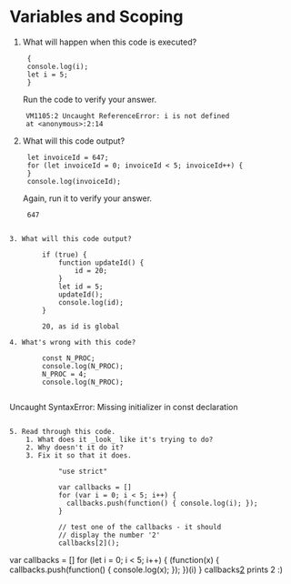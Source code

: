 # Variables and Scoping

1. What will happen when this code is executed?

        {
        console.log(i);
        let i = 5;
        }
        
   Run the code to verify your answer.

```
    VM1105:2 Uncaught ReferenceError: i is not defined
    at <anonymous>:2:14
```


2. What will this code output?

        let invoiceId = 647;
        for (let invoiceId = 0; invoiceId < 5; invoiceId++) {
        }
        console.log(invoiceId);

   Again, run it to verify your answer.
   
   ```
    647
```

3. What will this code output?

        if (true) {
            function updateId() {
                id = 20;
            }
        	let id = 5;
        	updateId();
        	console.log(id);
        }
        
        20, as id is global

4. What's wrong with this code?

        const N_PROC;
        console.log(N_PROC);
        N_PROC = 4;
        console.log(N_PROC);
        
```
Uncaught SyntaxError: Missing initializer in const declaration
```

5. Read through this code.
    1. What does it _look_ like it's trying to do?
    2. Why doesn't it do it?
    3. Fix it so that it does.

            "use strict"

            var callbacks = []
            for (var i = 0; i < 5; i++) {
              callbacks.push(function() { console.log(i); });
            }

            // test one of the callbacks - it should
            // display the number '2'
            callbacks[2]();

```
var callbacks = []
            for (let i = 0; i < 5; i++) {
              (function(x) {
                callbacks.push(function() { console.log(x); });
              })(i)
            }
            callbacks[2]()
            prints 2 :)
```
